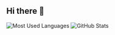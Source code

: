 ## Hi there 👋

![Most Used Languages](https://github-readme-stats.vercel.app/api/top-langs/?username=diegorafaellucio&layout=compact&langs_count=6&theme=dark)
![GitHub Stats](https://github-readme-stats.vercel.app/api?username=diegorafaellucio&show_icons=true&theme=dark)

<!--
**diegorafaellucio/diegorafaellucio** is a ✨ _special_ ✨ repository because its `README.md` (this file) appears on your GitHub profile.

Here are some ideas to get you started:

- 🔭 I’m currently working on ...
- 🌱 I’m currently learning ...
- 👯 I’m looking to collaborate on ...
- 🤔 I’m looking for help with ...
- 💬 Ask me about ...
- 📫 How to reach me: ...
- 😄 Pronouns: ...
- ⚡ Fun fact: ...
-->
